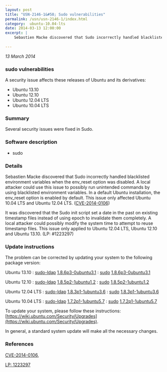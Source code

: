 ```yaml
---
layout: post
title: "USN-2146-1&#58; Sudo vulnerabilities"
permalink: /usn/usn-2146-1/index.html
category:  ubuntu-10.04-lts
date: 2014-03-13 12:00:00
excerpt: |
    Sebastien Macke discovered that Sudo incorrectly handled blacklisted environment variables when the env_reset option was disabled. A local attacker could use this issue to possibly run unintended commands by using blacklisted environment variables. In a default Ubuntu installation, the env_reset option is enabled by default. This issue only affected Ubuntu 10.04 LTS and Ubuntu 12.04 LTS. ([CVE-2014-0106](http://people.ubuntu.com/~ubuntu-security/cve/CVE-2014-0106))
    
--- 
```

 
 

*13 March 2014*

### sudo vulnerabilities

A security issue affects these releases of Ubuntu and its derivatives:

* Ubuntu 13.10
* Ubuntu 12.10
* Ubuntu 12.04 LTS
* Ubuntu 10.04 LTS

### Summary

Several security issues were fixed in Sudo. 

### Software description

* sudo 

### Details

Sebastien Macke discovered that Sudo incorrectly handled blacklisted environment variables when the env_reset option was disabled. A local attacker could use this issue to possibly run unintended commands by using blacklisted environment variables. In a default Ubuntu installation, the env_reset option is enabled by default. This issue only affected Ubuntu 10.04 LTS and Ubuntu 12.04 LTS. ([CVE-2014-0106](http://people.ubuntu.com/~ubuntu-security/cve/CVE-2014-0106))

It was discovered that the Sudo init script set a date in the past on existing timestamp files instead of using epoch to invalidate them completely. A local attacker could possibly modify the system time to attempt to reuse timestamp files. This issue only applied to Ubuntu 12.04 LTS, Ubuntu 12.10 and Ubuntu 13.10. (LP: #1223297) 

### Update instructions

The problem can be corrected by updating your system to the following package version:

Ubuntu 13.10
 : [sudo-ldap](https://launchpad.net/ubuntu/+source/sudo) <span> [1.8.6p3-0ubuntu3.1](https://launchpad.net/ubuntu/+source/sudo/1.8.6p3-0ubuntu3.1) </span> 
 : [sudo](https://launchpad.net/ubuntu/+source/sudo) <span> [1.8.6p3-0ubuntu3.1](https://launchpad.net/ubuntu/+source/sudo/1.8.6p3-0ubuntu3.1) </span> 

Ubuntu 12.10
 : [sudo-ldap](https://launchpad.net/ubuntu/+source/sudo) <span> [1.8.5p2-1ubuntu1.2](https://launchpad.net/ubuntu/+source/sudo/1.8.5p2-1ubuntu1.2) </span> 
 : [sudo](https://launchpad.net/ubuntu/+source/sudo) <span> [1.8.5p2-1ubuntu1.2](https://launchpad.net/ubuntu/+source/sudo/1.8.5p2-1ubuntu1.2) </span> 

Ubuntu 12.04 LTS
 : [sudo-ldap](https://launchpad.net/ubuntu/+source/sudo) <span> [1.8.3p1-1ubuntu3.6](https://launchpad.net/ubuntu/+source/sudo/1.8.3p1-1ubuntu3.6) </span> 
 : [sudo](https://launchpad.net/ubuntu/+source/sudo) <span> [1.8.3p1-1ubuntu3.6](https://launchpad.net/ubuntu/+source/sudo/1.8.3p1-1ubuntu3.6) </span> 

Ubuntu 10.04 LTS
 : [sudo-ldap](https://launchpad.net/ubuntu/+source/sudo) <span> [1.7.2p1-1ubuntu5.7](https://launchpad.net/ubuntu/+source/sudo/1.7.2p1-1ubuntu5.7) </span> 
 : [sudo](https://launchpad.net/ubuntu/+source/sudo) <span> [1.7.2p1-1ubuntu5.7](https://launchpad.net/ubuntu/+source/sudo/1.7.2p1-1ubuntu5.7) </span> 

To update your system, please follow these instructions: [https://wiki.ubuntu.com/Security/Upgrades](https://wiki.ubuntu.com/Security/Upgrades).

In general, a standard system update will make all the necessary changes. 

### References

 
 [CVE-2014-0106](http://people.ubuntu.com/~ubuntu-security/cve/CVE-2014-0106), 

 [LP: 1223297](https://launchpad.net/bugs/1223297)
 

